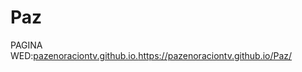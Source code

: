 # Paz
PAGINA WED:[pazenoraciontv.github.io.](https://pazenoraciontv.github.io/Paz/)https://pazenoraciontv.github.io/Paz/
